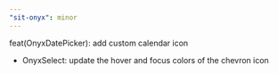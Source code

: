 ```yaml
---
"sit-onyx": minor
---
```


feat(OnyxDatePicker): add custom calendar icon

- OnyxSelect: update the hover and focus colors of the chevron icon
